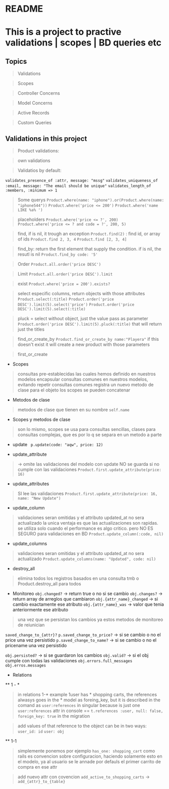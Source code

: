 # README

# This is a project to practive validations | scopes | BD queries etc

## Topics
> Validations

> Scopes

> Controller Concerns

> Model Concerns

> Active Records

> Custom Queries




## Validations in this project

> Product validations:

> own validations

> Validatios by default:

`validates_presence_of :attr, message: "mssg"`
`validates_uniqueness_of :email, message: "The email should be unique"`
`validates_length_of :members, :minimum => 1`

> Some querys
`Product.where(name: "iphone").or(Product.where(name: "iphone544"))`
`Product.where('price <= 200')`
`Product.where('name LIKE %a% ')`

> placeholders
`Product.where('price <= ?', 200)`
`Product.where('price <= ? and code = ?', 200, 5)`

>find, if is nil, it trough an exception
`Product.find(2)` : find id, or array of ids
`Product.find 2, 3, 4`
`Product.find [2, 3, 4]`

>find_by: return the first element that supply the condition. if is nil, the resutl is nil
`Product.find_by code: '5'`

>Order
`Product.all.order('price DESC')`

>Limit
`Product.all.order('price DESC').limit`

>exist
`Product.where('price = 200').exists?`

>select especific columns, return objects with those attributes
`Product.select(:title)`
`Product.order('price DESC').limit(5).select('price')`
`Product.order('price DESC').limit(5).select(:title)`

> pluck = select without object, just the value pass as parameter
`Product.order('price DESC').limit(5).pluck(:title)`
that will return just the titles

>find_or_create_by
`Product.find_or_create_by name:"Playera"`
if this doesn't exist it will create a new product with those parameters

>first_or_create

* Scopes
> consultas pre-establecidas las cuales hemos definido en nuestros modelos
> encapsular consultas comunes en nuestros modelos, evitando repetir consultas comunes
> registra un nuevo metodo de clase para el objeto
> los scopes se pueden concatenar

* Metodos de clase
> metodos de clase que tienen en su nombre `self.name`

* Scopes y metodos de clase
> son lo mismo, scopes se usa para consultas sencillas, clases para consultas complejas, que es por lo q se separa en un metodo a parte

* update
` p.update(code: "aqw", price: 12)`

* update_attribute 
> -> omite las validaciones del modelo
> con update NO se guarda si no cumple con las validaciones
`Product.first.update_attribute(price: 16)`

* update_attributes 
> SI lee las validaciones
 `Product.first.update_attribute(price: 16, name: "New Update")`

* update_column
> validaciones seran omitidas y el attributo updated_at no sera actualizado
> la unica ventaja es que las actualizaciones son rapidas. se utiliza solo cuando el performance es algo critico. pero NO ES SEGURO para validaciones en BD
`Product.update_column(:code, nil)`

* update_columns
> validaciones seran omitidas y el attributo updated_at no sera actualizado
`Product.update_columns(name: "Updated", code: nil)`


* destroy_all
> elimina todos los registros basados en una consulta tmb o Product.destroy_all para todos

* Monitoreo
`obj.changed?` -> return true o no si se cambio
`obj.changes?` -> return array de arreglos que cambiaron
`obj.{attr_name}_changed` -> si cambio exactamente ese atributo
`obj.{attr_name}_was` -> valor que tenia anteriormente ese atributo
> una vez que se persistan los cambios ya estos metodos de monitoreo de reiunician

`saved_change_to_{attr}?`
`p.saved_change_to_price?` -> si se cambio o no el price una vez persistido
`p.saved_change_to_name?`  -> si se cambio o no el pricename una vez persistido


`obj.persisted?` -> si se guardaron los cambios
`obj.valid?` -> si el obj cumple con todas las validaciones
`obj.errors.full_messages`
`obj.erros.messages`


* Relations

** 1 - *
> in relations 1-* example 1user has * shopping carts, 
> the references alwasys goes in the * model as foreing_key, but it is described in the comand as `user:references` 
> in singular because is just one
`user:references` attr in console == `t.references :user, null: false, foreign_key: true` in the migration

>add values of that reference to the object can be in two ways:
`user_id: id`
`user: obj`

** 1-1
> simplemente ponemos por ejemplo
`has_one: shopping_cart`
> como rails es convencion sobre configuracion, haciendo solamente esto en el modelo, ya al usuario se le annade por defauls el primer carrito de compra en ese attr

> add nuevo attr con covencion
`add_active_to_shopping_carts` -> `add_{attr}_to_{table}`

